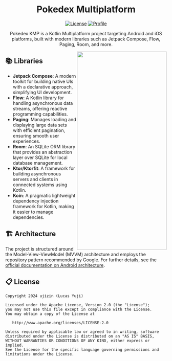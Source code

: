 <h1 align="center">Pokedex Multiplatform</h1>

<p align="center">
  <a href="https://opensource.org/licenses/Apache-2.0"><img alt="License" src="https://img.shields.io/badge/License-Apache%202.0-blue.svg"/></a>
   <a href="https://github.com/ujizin"><img alt="Profile" src="https://badgen.net/badge/ujizin/Github/orange?icon=github"/></a>
</p>
<p align="center">
Pokedex KMP is a Kotlin Multiplatform project targeting Android and iOS platforms, built with modern libraries such as Jetpack Compose, Flow, Paging, Room, and more.
</p>

<img src="assets/pokedex_android.gif" width="280" height="620" align="right"/>

## 📚 Libraries

- **Jetpack Compose**: A modern toolkit for building native UIs with a declarative approach, simplifying UI development.
- **Flow**: A Kotlin library for handling asynchronous data streams, offering reactive programming capabilities.
- **Paging**: Manages loading and displaying large data sets with efficient pagination, ensuring smooth user experiences.
- **Room**: An SQLite ORM library that provides an abstraction layer over SQLite for local database management.
- **Ktor/Ktorfit**: A framework for building asynchronous servers and clients in connected systems using Kotlin.
- **Koin**: A pragmatic lightweight dependency injection framework for Kotlin, making it easier to manage dependencies.

## 🏗️ Architecture

The project is structured around the Model-View-ViewModel (MVVM) architecture and employs the repository pattern recommended by Google. For further details, see the [official documentation on Android architecture](https://developer.android.com/topic/architecture).

## 📋 License

```
Copyright 2024 ujizin (Lucas Yuji) 

Licensed under the Apache License, Version 2.0 (the "License");
you may not use this file except in compliance with the License.
You may obtain a copy of the License at

   http://www.apache.org/licenses/LICENSE-2.0

Unless required by applicable law or agreed to in writing, software
distributed under the License is distributed on an "AS IS" BASIS,
WITHOUT WARRANTIES OR CONDITIONS OF ANY KIND, either express or implied.
See the License for the specific language governing permissions and
limitations under the License.
```